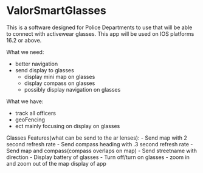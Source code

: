 # ValorSmartGlasses

This is a software designed for Police Departments to use that will be able to connect with activewear glasses. This app will be used on IOS platforms 16.2 or above. 

What we need:
  - better navigation
  - send display to glasses
     - display mini map on glasses
     - display compass on glasses
     - possibly display navigation on glasses
  
What we have: 
  - track all officers
  - geoFencing 
  - ect mainly focusing on display on glasses

  Glasses Features(what can be send to the ar lenses):
      - Send map with 2 second refresh rate
      - Send compass heading with .3 second refresh rate
      - Send map and compass(compass overlaps on map)
      - Send streetname with direction
      - Display battery of glasses
      - Turn off/turn on glasses
      - zoom in and zoom out of the map display of app
